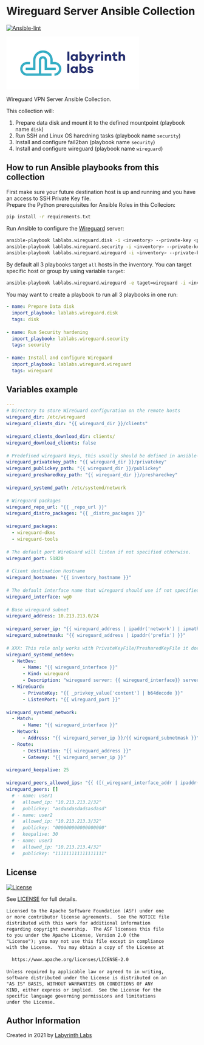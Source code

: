 # Wireguard Server Ansible Collection

[![Ansible-lint](https://github.com/lablabs/ansible-collection-wireguard/actions/workflows/lint.yaml/badge.svg)](https://github.com/lablabs/ansible-collection-wireguard/actions)

[<img src="ll-logo.png">](https://lablabs.io/)

Wireguard VPN Server Ansible Collection.

This collection will:

1. Prepare data disk and mount it to the defined mountpoint (playbook name `disk`)
2. Run SSH and Linux OS haredning tasks  (playbook name `security`)
3. Install and configure fail2ban (playbook name `security`)
4. Install and configure wireguard (playbook name `wireguard`)

## How to run Ansible playbooks from this collection

First make sure your future destination host is up and running and you have an access to SSH Private Key file.  
Prepare the Python prerequisites for Ansible Roles in this Collecion:

```bash
pip install -r requirements.txt
```

Run Ansible to configure the [Wireguard](https://www.wireguard.com/) server:

```bash
ansible-playbook lablabs.wireguard.disk -i <inventory> --private-key <private key file>
ansible-playbook lablabs.wireguard.security -i <inventory> --private-key <private key file>
ansible-playbook lablabs.wireguard.wireguard -i <inventory> --private-key <private key file>
```

By default all 3 playbooks target `all` hosts in the inventory. You can target specific host or group by using variable `target`:

```bash
ansible-playbook lablabs.wireguard.wireguard -e taget=wireguard -i <inventory> --private-key <private key file>
```

You may want to create a playbook to run all 3 playbooks in one run:

```yaml
- name: Prepare Data disk
  import_playbook: lablabs.wireguard.disk
  tags: disk

- name: Run Security hardening
  import_playbook: lablabs.wireguard.security
  tags: security

- name: Install and configure Wireguard
  import_playbook: lablabs.wireguard.wireguard
  tags: wireguard
```

## Variables example

```yaml
---
# Directory to store WireGuard configuration on the remote hosts
wireguard_dir: /etc/wireguard
wireguard_clients_dir: "{{ wireguard_dir }}/clients"

wireguard_clients_download_dir: clients/
wireguard_download_clients: false

# Predefined wireguard keys, this usually should be defined in ansible-vault
wireguard_privatekey_path: "{{ wireguard_dir }}/privatekey"
wireguard_publickey_path: "{{ wireguard_dir }}/publickey"
wireguard_presharedkey_path: "{{ wireguard_dir }}/presharedkey"

wireguard_systemd_path: /etc/systemd/network

# Wireguard packages
wireguard_repo_url: "{{ _repo_url }}"
wireguard_distro_packages: "{{ _distro_packages }}"

wireguard_packages:
  - wireguard-dkms
  - wireguard-tools

# The default port WireGuard will listen if not specified otherwise.
wireguard_port: 51820

# Client destination Hostname
wireguard_hostname: "{{ inventory_hostname }}"

# The default interface name that wireguard should use if not specified otherwise.
wireguard_interface: wg0

# Base wireguard subnet
wireguard_address: 10.213.213.0/24

wireguard_server_ip: "{{ wireguard_address | ipaddr('network') | ipmath(1) }}"
wireguard_subnetmask: "{{ wireguard_address | ipaddr('prefix') }}"

# XXX: This role only works with PrivateKeyFile/PresharedKeyFile it doesn't support variables.
wireguard_systemd_netdev:
  - NetDev:
      - Name: "{{ wireguard_interface }}"
      - Kind: wireguard
      - Description: "wireguard server: {{ wireguard_interface}} server on {{ wireguard_address }}"
  - WireGuard:
      - PrivateKey: "{{ _privkey_value['content'] | b64decode }}"
      - ListenPort: "{{ wireguard_port }}"

wireguard_systemd_network:
  - Match:
      - Name: "{{ wireguard_interface }}"
  - Network:
      - Address: "{{ wireguard_server_ip }}/{{ wireguard_subnetmask }}"
  - Route:
      - Destination: "{{ wireguard_address }}"
      - Gateway: "{{ wireguard_server_ip }}"

wireguard_keepalive: 25

wireguard_peers_allowed_ips: "{{ ([(_wireguard_interface_addr | ipaddr('net'))] + wireguard_additional_routes) | join(\", \") }}"
wireguard_peers: []
  # - name: user1
  #   allowed_ip: "10.213.213.2/32"
  #   publickey: "asdasdasdadsasdasd"
  # - name: user2
  #   allowed_ip: "10.213.213.3/32"
  #   publickey: "000000000000000000"
  #   keepalive: 30
  # - name: user3
  #   allowed_ip: "10.213.213.4/32"
  #   publickey: "111111111111111111"
```

## License

[![License](https://img.shields.io/badge/License-Apache%202.0-blue.svg)](https://opensource.org/licenses/Apache-2.0)

See [LICENSE](LICENSE) for full details.

    Licensed to the Apache Software Foundation (ASF) under one
    or more contributor license agreements.  See the NOTICE file
    distributed with this work for additional information
    regarding copyright ownership.  The ASF licenses this file
    to you under the Apache License, Version 2.0 (the
    "License"); you may not use this file except in compliance
    with the License.  You may obtain a copy of the License at

      https://www.apache.org/licenses/LICENSE-2.0

    Unless required by applicable law or agreed to in writing,
    software distributed under the License is distributed on an
    "AS IS" BASIS, WITHOUT WARRANTIES OR CONDITIONS OF ANY
    KIND, either express or implied.  See the License for the
    specific language governing permissions and limitations
    under the License.

## Author Information

Created in 2021 by [Labyrinth Labs](https://www.lablabs.io/)